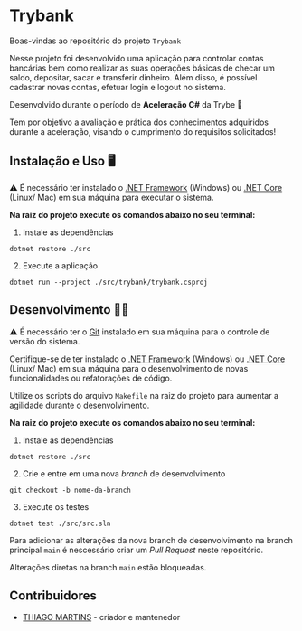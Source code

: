 # Trybank

Boas-vindas ao repositório do projeto `Trybank`

Nesse projeto foi desenvolvido uma aplicação para controlar contas bancárias bem como realizar as suas operações básicas de checar um saldo, depositar, sacar e transferir dinheiro. Além disso, é possível cadastrar novas contas, efetuar login e logout no sistema.

Desenvolvido durante o período de **Aceleração C#** da Trybe 🚀

Tem por objetivo a avaliação e prática dos conhecimentos adquiridos durante a aceleração, visando o cumprimento do requisitos solicitados!

## Instalação e Uso 🖥️
⚠️ É necessário ter instalado o [.NET Framework](https://dotnet.microsoft.com/pt-br) (Windows) ou [.NET Core](https://dotnet.microsoft.com/pt-br/) (Linux/ Mac) em sua máquina para executar o sistema.

**Na raiz do projeto execute os comandos abaixo no seu terminal:**

1. Instale as dependências
```
dotnet restore ./src
```

2. Execute a aplicação
```
dotnet run --project ./src/trybank/trybank.csproj
```

## Desenvolvimento 🧑‍💻
⚠️ É necessário ter o [Git](https://git-scm.com) instalado em sua máquina para o controle de versão do sistema.

Certifique-se de ter instalado o [.NET Framework](https://dotnet.microsoft.com/pt-br) (Windows) ou [.NET Core](https://dotnet.microsoft.com/pt-br/) (Linux/ Mac) em sua máquina para o desenvolvimento de novas funcionalidades ou refatorações de código.

Utilize os scripts do arquivo ```Makefile``` na raiz do projeto para aumentar a agilidade durante o desenvolvimento.

**Na raiz do projeto execute os comandos abaixo no seu terminal:**
1. Instale as dependências
```
dotnet restore ./src
```

2. Crie e entre em uma nova *branch* de desenvolvimento
```
git checkout -b nome-da-branch
```

3. Execute os testes
```
dotnet test ./src/src.sln
```
Para adicionar as alterações da nova branch de desenvolvimento na branch principal ```main``` é nescessário criar um *Pull Request* neste repositório.

Alterações diretas na branch ```main``` estão bloqueadas.

## Contribuidores

- [THIAGO MARTINS](https://github.com/thiagomartins367) - criador e mantenedor
